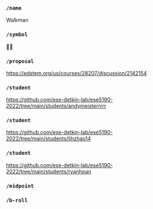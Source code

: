 ### `/name`
Walkman
### `/symbol`
🚶‍♂️
### `/proposal`
https://edstem.org/us/courses/28207/discussion/2142154
### `/student`
https://github.com/ese-detkin-lab/ese5190-2022/tree/main/students/andymeisterrrrr
### `/student`
https://github.com/ese-detkin-lab/ese5190-2022/tree/main/students/lihzhao14
### `/student`
https://github.com/ese-detkin-lab/ese5190-2022/tree/main/students/ryanhpan
### `/midpoint`
### `/b-roll`
